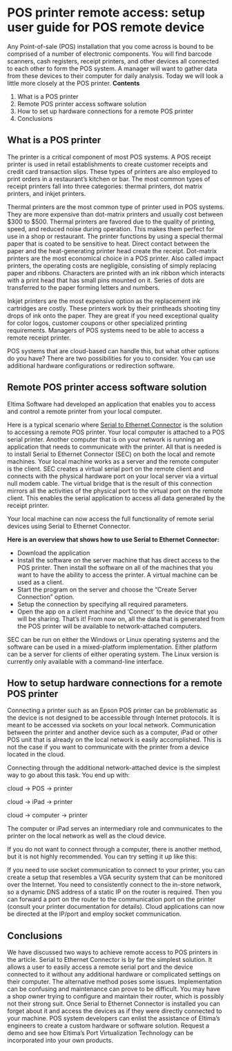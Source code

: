 # POS printer remote access: setup user guide for POS remote device
Any Point-of-sale (POS) installation that you come across is bound to be comprised of a number of electronic components. You will find barcode scanners, cash registers, receipt printers, and other devices all connected to each other to form the POS system. A manager will want to gather data from these devices to their computer for daily analysis. Today we will look a little more closely at the POS printer.
**Contents**
1. What is a POS printer
2. Remote POS printer access software solution
3. How to set up hardware connections for a remote POS printer
4. Conclusions

## What is a POS printer

The printer is a critical component of most POS systems. A POS receipt printer is used in retail establishments to create customer receipts and credit card transaction slips. These types of printers are also employed to print orders in a restaurant’s kitchen or bar.
The most common types of receipt printers fall into three categories: thermal printers, dot matrix printers, and inkjet printers.

Thermal printers are the most common type of printer used in POS systems. They are more expensive than dot-matrix printers and usually cost between $300 to $500. Thermal printers are favored due to the quality of printing, speed, and reduced noise during operation. This makes them perfect for use in a shop or restaurant. The printer functions by using a special thermal paper that is coated to be sensitive to heat. Direct contact between the paper and the heat-generating printer head create the receipt.
Dot-matrix printers are the most economical choice in a POS printer. Also called impact printers, the operating costs are negligible, consisting of simply replacing paper and ribbons. Characters are printed with an ink ribbon which interacts with a print head that has small pins mounted on it. Series of dots are transferred to the paper forming letters and numbers.

Inkjet printers are the most expensive option as the replacement ink cartridges are costly. These printers work by their printheads shooting tiny drops of ink onto the paper. They are great if you need exceptional quality for color logos, customer coupons or other specialized printing requirements.
Managers of POS systems need to be able to access a remote receipt printer. 

POS systems that are cloud-based can handle this, but what other options do you have? There are two possibilities for you to consider. You can use additional hardware configurations or redirection software.

## Remote POS printer access software solution

Eltima Software had developed an application that enables you to access and control a remote printer from your local computer.

Here is a typical scenario where [Serial to Ethernet Connector](https://www.serial-over-ethernet.com/) is the solution to accessing a remote POS printer. Your local computer is attached to a POS serial printer. Another computer that is on your network is running an application that needs to communicate with the printer. All that is needed is to install Serial to Ethernet Connector (SEC) on both the local and remote machines. Your local machine works as a server and the remote computer is the client. SEC creates a virtual serial port on the remote client and connects with the physical hardware port on your local server via a virtual null modem cable. The virtual bridge that is the result of this connection mirrors all the activities of the physical port to the virtual port on the remote client. This enables the serial application to access all data generated by the receipt printer.

Your local machine can now access the full functionality of remote serial devices using Serial to Ethernet Connector.

**Here is an overview that shows how to use Serial to Ethernet Connector:**

- Download the application
- Install the software on the server machine that has direct access to the POS printer. Then install the software on all of the machines that you want to have the ability to access the printer. A virtual machine can be used as a client.
- Start the program on the server and choose the “Create Server Connection” option.
- Setup the connection by specifying all required parameters.
- Open the app on a client machine and ‘Connect’ to the device that you will be sharing. That’s it! From now on, all the data that is generated from the POS printer will be available to network-attached computers.

SEC can be run on either the Windows or Linux operating systems and the software can be used in a mixed-platform implementation. Either platform can be a server for clients of either operating system. The Linux version is currently only available with a command-line interface.

## How to setup hardware connections for a remote POS printer

Connecting a printer such as an Epson POS printer can be problematic as the device is not designed to be accessible through Internet protocols. It is meant to be accessed via sockets on your local network. Communication between the printer and another device such as a computer, iPad or other POS unit that is already on the local network is easily accomplished. This is not the case if you want to communicate with the printer from a device located in the cloud.

Connecting through the additional network-attached device is the simplest way to go about this task. You end up with:

cloud -> POS -> printer

cloud -> iPad -> printer

cloud -> computer -> printer

The computer or iPad serves an intermediary role and communicates to the printer on the local network as well as the cloud device.

If you do not want to connect through a computer, there is another method, but it is not highly recommended. You can try setting it up like this:

If you need to use socket communication to connect to your printer, you can create a setup that resembles a VGA security system that can be monitored over the Internet. You need to consistently connect to the in-store network, so a dynamic DNS address of a static IP on the router is required. Then you can forward a port on the router to the communication port on the printer (consult your printer documentation for details). Cloud applications can now be directed at the IP/port and employ socket communication.

## Conclusions

We have discussed two ways to achieve remote access to POS printers in the article. Serial to Ethernet Connector is by far the simplest solution. It allows a user to easily access a remote serial port and the device connected to it without any additional hardware or complicated settings on their computer.
The alternative method poses some issues. Implementation can be confusing and maintenance can prove to be difficult. You may have a shop owner trying to configure and maintain their router, which is possibly not their strong suit. Once Serial to Ethernet Connector is installed you can forget about it and access the devices as if they were directly connected to your machine.
POS system developers can enlist the assistance of Eltima’s engineers to create a custom hardware or software solution. Request a demo and see how Eltima’s Port Virtualization Technology can be incorporated into your own products.

